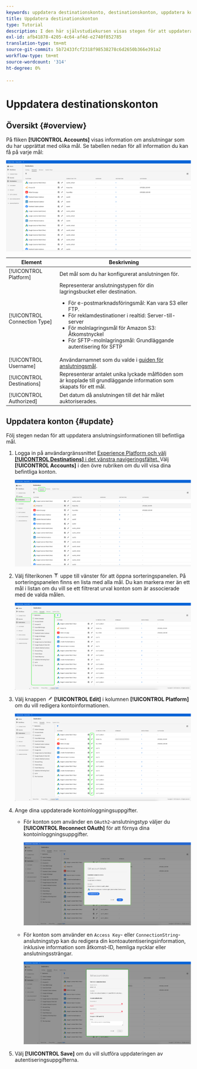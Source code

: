 ```yaml
---
keywords: uppdatera destinationskonto, destinationskonton, uppdatera konton, uppdatera destinationskonto
title: Uppdatera destinationskonton
type: Tutorial
description: I den här självstudiekursen visas stegen för att uppdatera målkonton i användargränssnittet i Adobe Experience Platform
exl-id: afb41878-4205-4c64-af4d-e2740f852785
translation-type: tm+mt
source-git-commit: 5b72433fcf2318f98538278c6d2650b366e391a2
workflow-type: tm+mt
source-wordcount: '314'
ht-degree: 0%

---
```


# Uppdatera destinationskonton

## Översikt {#overview}

På fliken **[!UICONTROL Accounts]** visas information om anslutningar som du har upprättat med olika mål. Se tabellen nedan för all information du kan få på varje mål:

![Fliken Konton](../assets/ui/update-accounts/destination-accounts.png)

| Element | Beskrivning |
|---|---|
| [!UICONTROL Platform] | Det mål som du har konfigurerat anslutningen för. |
| [!UICONTROL Connection Type] | Representerar anslutningstypen för din lagringsbucket eller destination. <ul><li>För e-postmarknadsföringsmål: Kan vara S3 eller FTP.</li><li>För reklamdestinationer i realtid: Server-till-server</li><li>För molnlagringsmål för Amazon S3: Åtkomstnyckel </li><li>För SFTP-molnlagringsmål: Grundläggande autentisering för SFTP</li></ul> |
| [!UICONTROL Username] | Användarnamnet som du valde i [guiden för anslutningsmål](../catalog/email-marketing/overview.md#connect-destination). |
| [!UICONTROL Destinations] | Representerar antalet unika lyckade målflöden som är kopplade till grundläggande information som skapats för ett mål. |
| [!UICONTROL Authorized] | Det datum då anslutningen till det här målet auktoriserades. |

## Uppdatera konton {#update}

Följ stegen nedan för att uppdatera anslutningsinformationen till befintliga mål.

1. Logga in på användargränssnittet [Experience Platform och välj **[!UICONTROL Destinations]** i det vänstra navigeringsfältet. ](https://platform.adobe.com/) Välj **[!UICONTROL Accounts]** i den övre rubriken om du vill visa dina befintliga konton.

   ![Fliken Konton](../assets/ui/update-accounts/accounts-tab.png)

2. Välj filterikonen ![Filterikon](../assets/ui/update-accounts/filter.png) uppe till vänster för att öppna sorteringspanelen. På sorteringspanelen finns en lista med alla mål. Du kan markera mer än ett mål i listan om du vill se ett filtrerat urval konton som är associerade med de valda målen.

   ![Filtermål](../assets/ui/update-accounts/filter-accounts.png)

3. Välj knappen ![Redigera konto](../assets/ui/workspace/pencil-icon.png) **[!UICONTROL Edit]** i kolumnen **[!UICONTROL Platform]** om du vill redigera kontoinformationen.

   ![Fliken Konton](../assets/ui/update-accounts/accounts-edit.png)

4. Ange dina uppdaterade kontoinloggningsuppgifter.

   * För konton som använder en `OAuth2`-anslutningstyp väljer du **[!UICONTROL Reconnect OAuth]** för att förnya dina kontoinloggningsuppgifter.

      ![Redigera information OAuth](../assets/ui/update-accounts/edit-details-oauth.png)


   * För konton som använder en `Access Key`- eller `ConnectionString`-anslutningstyp kan du redigera din kontoautentiseringsinformation, inklusive information som åtkomst-ID, hemliga nycklar eller anslutningssträngar.

      ![Redigera åtkomstnyckel för detaljer](../assets/ui/update-accounts/edit-details-key.png)

5. Välj **[!UICONTROL Save]** om du vill slutföra uppdateringen av autentiseringsuppgifterna.

